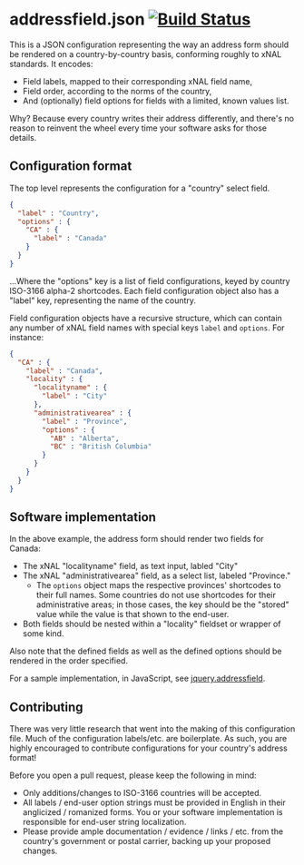 # addressfield.json [![Build Status](https://travis-ci.org/tableau-mkt/addressfield.json.svg?branch=0.1)](https://travis-ci.org/tableau-mkt/addressfield.json)

This is a JSON configuration representing the way an address form should be
rendered on a country-by-country basis, conforming roughly to xNAL standards.
It encodes:
* Field labels, mapped to their corresponding xNAL field name,
* Field order, according to the norms of the country,
* And (optionally) field options for fields with a limited, known values list.

Why? Because every country writes their address differently, and there's no
reason to reinvent the wheel every time your software asks for those details.

## Configuration format
The top level represents the configuration for a "country" select field.
```json
{
  "label" : "Country",
  "options" : {
    "CA" : {
      "label" : "Canada"
    }
  }
}
```
...Where the "options" key is a list of field configurations, keyed by country
ISO-3166 alpha-2 shortcodes. Each field configuration object also has a
"label" key, representing the name of the country.

Field configuration objects have a recursive structure, which can contain any
number of xNAL field names with special keys `label` and `options`. For
instance:

```json
{
  "CA" : {
    "label" : "Canada",
    "locality" : {
      "localityname" : {
        "label" : "City"
      },
      "administrativearea" : {
        "label" : "Province",
        "options" : {
          "AB" : "Alberta",
          "BC" : "British Columbia"
        }
      }
    }
  }
}
```

## Software implementation
In the above example, the address form should render two fields for Canada:
* The xNAL "localityname" field, as text input, labled "City"
* The xNAL "administrativearea" field, as a select list, labeled "Province."
  * The `options` object maps the respective provinces' shortcodes to their full
    names. Some countries do not use shortcodes for their administrative areas;
    in those cases, the key should be the "stored" value while the value is that
    shown to the end-user.
* Both fields should be nested within a "locality" fieldset or wrapper
of some kind.

Also note that the defined fields as well as the defined options should be
rendered in the order specified.

For a sample implementation, in JavaScript, see
[jquery.addressfield](https://github.com/tableau-mkt/jquery.addressfield).

## Contributing
There was very little research that went into the making of this configuration
file. Much of the configuration labels/etc. are boilerplate. As such, you are
highly encouraged to contribute configurations for your country's address
format!

Before you open a pull request, please keep the following in mind:
* Only additions/changes to ISO-3166 countries will be accepted.
* All labels / end-user option strings must be provided in English in their
  anglicized / romanized forms. You or your software implementation is
  responsible for end-user string localization.
* Please provide ample documentation / evidence / links / etc. from the
  country's government or postal carrier, backing up your proposed changes.
